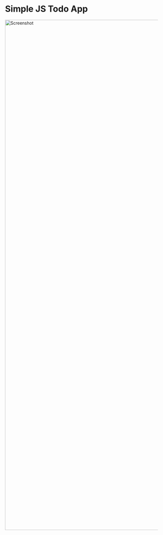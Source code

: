 # Simple JS Todo App
<img width="1680" alt="Screenshot" src="https://user-images.githubusercontent.com/37860902/197917196-43b7437c-3ea1-43fd-9ca1-904bf830be87.png">
